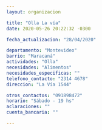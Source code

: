 ```yaml
---
layout: organizacion

title: "Olla La vía"
date: 2020-05-26 20:22:32 -0300

fecha_actualizacion: "28/04/2020"

departamento: "Montevideo"
barrio: "Maracaná"
actividades: "Olla"
necesidades: "Alimentos"
necesidades_especificas: ""
telefono_contacto: "2314 4678"
direccion: "La Vía 1544"

otros_contactos: "091898472"
horario: "Sábado - 19 hs"
aclaraciones: ""
cuenta_bancaria: ""

---
```

